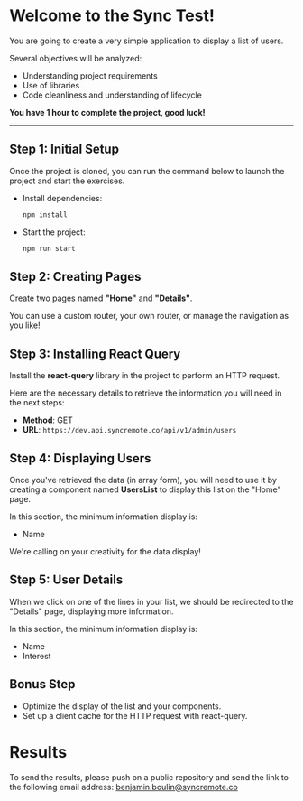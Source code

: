 # Welcome to the Sync Test!

You are going to create a very simple application to display a list of users.

Several objectives will be analyzed:

- Understanding project requirements
- Use of libraries
- Code cleanliness and understanding of lifecycle

**You have 1 hour to complete the project, good luck!**

---

## Step 1: Initial Setup

Once the project is cloned, you can run the command below to launch the project and start the exercises.

- Install dependencies:
  ```bash
  npm install
  ```

- Start the project:
  ```bash
  npm run start
  ```

## Step 2: Creating Pages

Create two pages named **"Home"** and **"Details"**.

You can use a custom router, your own router, or manage the navigation as you like!

## Step 3: Installing React Query

Install the **react-query** library in the project to perform an HTTP request.

Here are the necessary details to retrieve the information you will need in the next steps:

- **Method**: GET
- **URL**: `https://dev.api.syncremote.co/api/v1/admin/users`

## Step 4: Displaying Users

Once you've retrieved the data (in array form), you will need to use it by creating a component named **UsersList** to display this list on the "Home" page.

In this section, the minimum information display is:

- Name

We're calling on your creativity for the data display!

## Step 5: User Details

When we click on one of the lines in your list, we should be redirected to the "Details" page, displaying more information.

In this section, the minimum information display is:

- Name
- Interest

## Bonus Step

- Optimize the display of the list and your components.
- Set up a client cache for the HTTP request with react-query.

# Results

To send the results, please push on a public repository and send the link to the following email address: benjamin.boulin@syncremote.co
